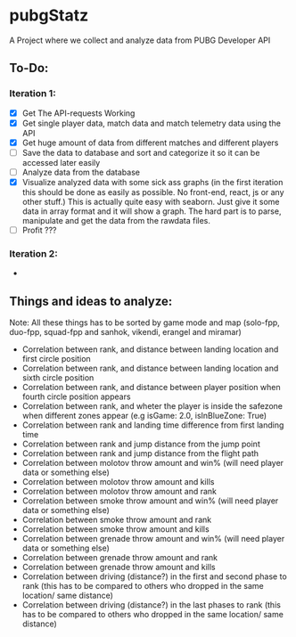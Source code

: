 # pubgStatz

A Project where we collect and analyze data from PUBG Developer API

## To-Do:
### Iteration 1: 
- [x] Get The API-requests Working
- [x] Get single player data, match data and match telemetry data using the API
- [x] Get huge amount of data from different matches and different players
- [ ] Save the data to database and sort and categorize it so it can be accessed later easily
- [ ] Analyze data from the database 
- [x] Visualize analyzed data with some sick ass graphs (in the first iteration this should be done as easily as possible. No front-end, react, js or any other stuff.) This is actually quite easy with seaborn. Just give it some data in array format and it will show a graph. The hard part is to parse, manipulate  and get the data from the rawdata files.
- [ ] Profit ???

### Iteration 2: 
-




## Things and ideas to analyze:
Note: All these things has to be sorted by game mode and map (solo-fpp, duo-fpp, squad-fpp and sanhok, vikendi, erangel and miramar) 
* Correlation between rank, and distance between landing location and first circle position
* Correlation between rank, and distance between landing location and sixth circle position
* Correlation between rank, and distance between player position when fourth circle position appears
* Correlation between rank, and wheter the player is inside the safezone when different zones appear (e.g isGame: 2.0, isInBlueZone: True)
* Correlation between rank and landing time difference from first landing time
* Correlation between rank and jump distance from the jump point
* Correlation between rank and jump distance from the flight path
* Correlation between molotov throw amount and win% (will need player data or something else)
* Correlation between molotov throw amount and kills
* Correlation between molotov throw amount and rank
* Correlation between smoke throw amount and win% (will need player data or something else)
* Correlation between smoke throw amount and rank
* Correlation between smoke throw amount and kills
* Correlation between grenade throw amount and win% (will need player data or something else)
* Correlation between grenade throw amount and rank
* Correlation between grenade throw amount and kills
* Correlation between driving (distance?) in the first and second phase to rank (this has to be compared to others who dropped in the same location/ same distance)
* Correlation between driving (distance?) in the last phases to rank (this has to be compared to others who dropped in the same location/ same distance)



